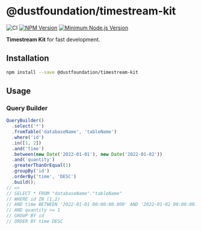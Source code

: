 # @dustfoundation/timestream-kit

![CI](https://github.com/DustFoundation/timestream-kit/actions/workflows/ci.yml/badge.svg)
[![NPM Version](https://badgen.net/npm/v/@dustfoundation/timestream-kit)](https://npmjs.com/package/@dustfoundation/timestream-kit)
[![Minimum Node.js Version](https://badgen.net/npm/node/@dustfoundation/timestream-kit)](https://npmjs.com/package/@dustfoundation/timestream-kit)

**Timestream Kit** for fast development.

## Installation

```sh
npm install --save @dustfoundation/timestream-kit
```

## Usage

### Query Builder

```ts
QueryBuilder()
  .select('*')
  .fromTable('databaseName', 'tableName')
  .where('id')
  .in([1, 2])
  .and('time')
  .between(new Date('2022-01-01'), new Date('2022-01-02'))
  .and('quantity')
  .greaterThanOrEqual(1)
  .groupBy('id')
  .orderBy('time', 'DESC')
  .build();
// =>
// SELECT * FROM "databaseName"."tableName"
// WHERE id IN (1,2)
// AND time BETWEEN '2022-01-01 00:00:00.000' AND '2022-01-02 00:00:00.000'
// AND quantity >= 1
// GROUP BY id
// ORDER BY time DESC
```
